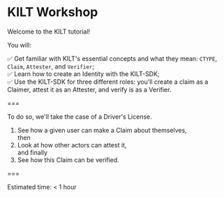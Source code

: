 # KILT Workshop  

Welcome to the KILT tutorial!  

You will:   

✅ Get familiar with KILT's essential concepts and what they mean: `CTYPE`, `Claim`, `Attester`, and `Verifier`;   
✅ Learn how to create an Identity with the KILT-SDK;   
✅ Use the KILT-SDK for three different roles: you'll create a claim as a Claimer, attest it as an Attester, and verify is as a Verifier.    

=== 

To do so, we'll take the case of a Driver's License.  
1. See how a given user can make a Claim about themselves,  
   then 
2. Look at how other actors can attest it,  
   and finally
3. See how this Claim can be verified.   

=== 

Estimated time: < 1 hour





